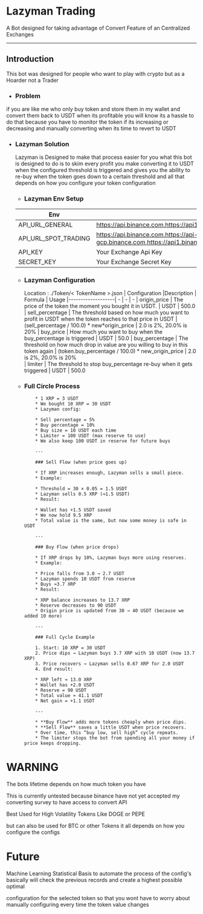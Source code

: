 # Lazyman Trading
A Bot designed for taking advantage of Convert Feature of an Centralized Exchanges

---

## Introduction

This bot was designed for people who want to play with crypto but as a Hoarder not a Trader

- ### Problem

if you are like me who only buy token and store them in my wallet and convert them back to USDT when its profitable you will know its a hassle to do that because you have to monitor the token if its increasing or decreasing and manually converting when its time to revert to USDT

- ### Lazyman Solution

  Lazyman is Designed to make that process easier for you what this bot is designed to do is to skim every profit you make converting it to USDT when the configured threshold is triggered and gives you the ability to re-buy when the token goes down to a certain threshold and all that depends on how you configure your token configuration

  - ### Lazyman Env Setup
  | Env                     | Description/Sample
  |-                        |-
  | API_URL_GENERAL         | https://api.binance.com,https://api1.binance.com,https://api2.binance.com,https://api3.binance.com,https://api4.binance.com
  | API_URL_SPOT_TRADING    | https://api.binance.com,https://api-gcp.binance.com,https://api1.binance.com,https://api2.binance.com,https://api3.binance.com,https://api4.binance.com
  | API_KEY                 | Your Exchange Api Key
  | SECRET_KEY              | Your Exchange Secret Key 

  - ### Lazyman Configuration

    Location : ./Token/< TokenName >.json
    | Configuration |Description | Formula | Usage
    |-------------------| - | - | -
    | origin_price | The price of the token the moment you bought it in USDT. | USDT | 500.0
    | sell_percentage | The threshold based on how much you want to profit in USDT when the token reaches to that price in USDT | (sell_percentage / 100.0) * new*origin_price | 2.0 is 2%, 20.0% is 20%
    | buy_price | How much you want to buy when the buy_percentage is triggered | USDT | 50.0
    | buy_percentage | The threshold on how much drop in value are you willing to buy in this token again | (token.buy_percentage / 100.0) * new_origin_price | 2.0 is 2%, 20.0% is 20%  
    | limiter | The threshold to stop buy_percentage re-buy when it gets triggered | USDT | 500.0

  - ### Full Circle Process

    ```
        * 1 XRP = 3 USDT
        * We bought 10 XRP = 30 USDT
        * Lazyman config:

        * Sell percentage = 5%
        * Buy percentage = 10%
        * Buy size = 10 USDT each time
        * Limiter = 100 USDT (max reserve to use)
        * We also keep 100 USDT in reserve for future buys

        ---

        ### Sell Flow (when price goes up)

        * If XRP increases enough, Lazyman sells a small piece.
        * Example:

        * Threshold = 30 × 0.05 = 1.5 USDT
        * Lazyman sells 0.5 XRP (≈1.5 USDT)
        * Result:

        * Wallet has +1.5 USDT saved
        * We now hold 9.5 XRP
        * Total value is the same, but now some money is safe in USDT

        ---

        ### Buy Flow (when price drops)

        * If XRP drops by 10%, Lazyman buys more using reserves.
        * Example:

        * Price falls from 3.0 → 2.7 USDT
        * Lazyman spends 10 USDT from reserve
        * Buys ≈3.7 XRP
        * Result:

        * XRP balance increases to 13.7 XRP
        * Reserve decreases to 90 USDT
        * Origin price is updated from 30 → 40 USDT (because we added 10 more)

        ---

        ### Full Cycle Example

        1. Start: 10 XRP = 30 USDT
        2. Price dips → Lazyman buys 3.7 XRP with 10 USDT (now 13.7 XRP)
        3. Price recovers → Lazyman sells 0.67 XRP for 2.0 USDT
        4. End result:

        * XRP left ≈ 13.0 XRP
        * Wallet has +2.0 USDT
        * Reserve = 90 USDT
        * Total value ≈ 41.1 USDT
        * Net gain = +1.1 USDT

        ---

        * **Buy Flow** adds more tokens cheaply when price dips.
        * **Sell Flow** saves a little USDT when price recovers.
        * Over time, this “buy low, sell high” cycle repeats.
        * The limiter stops the bot from spending all your money if price keeps dropping.

    ```

# WARNING 
  The bots lifetime depends on how much token you have
  
  This is currently untested because binance have not yet accepted my converting survey to have access to convert API
  
  Best Used for High Volatility Tokens Like DOGE or PEPE 
  
  but can also be used for BTC or other Tokens it all depends on how you configure the configs


# Future
   Machine Learning Statistical Basis to automate the process of the config's basically will check the previous records and create a highest possible optimal 
   
   configuration for the selected token so that you wont have to worry about manually configuring every time the token value changes